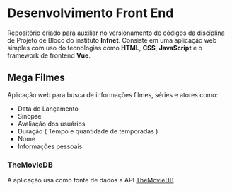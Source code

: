 # Desenvolvimento Front End

Repositório criado para auxiliar no versionamento de códigos da disciplina de Projeto de Bloco do instituto **Infnet**.  Consiste em uma aplicação web simples com uso do tecnologias como **HTML**, **CSS**, **JavaScript** e o framework de frontend **Vue**.

## Mega Filmes

Aplicação web para busca de informações filmes, séries  e atores como:

 - Data de Lançamento
 - Sinopse
 - Avaliação dos usuários
 - Duração ( Tempo e quantidade de temporadas )
 - Nome 
 - Informações pessoais

### TheMovieDB
A aplicação usa como fonte de dados a API [TheMovieDB](https://www.themoviedb.org/)


